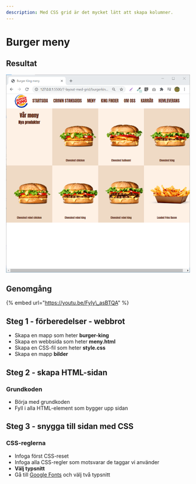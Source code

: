 ```yaml
---
description: Med CSS grid är det mycket lätt att skapa kolumner.
---
```


# Burger meny

## Resultat

![](../.gitbook/assets/image%20%2875%29.png)

## Genomgång

{% embed url="https://youtu.be/FyIy\_asBTQA" %}

## Steg 1 - förberedelser - webbrot

* Skapa en mapp som heter **burger-king**
* Skapa en webbsida som heter **meny.html**
* Skapa en CSS-fil som heter **style.css**
* Skapa en mapp **bilder**

## Steg 2 - skapa HTML-sidan <a id="steg-2-skapa-html-sida"></a>

### Grundkoden

* Börja med grundkoden
* Fyll i alla HTML-element som bygger upp sidan

## **Steg 3 - snygga till sidan med CSS** <a id="steg-3-snygga-till-sidan-med-css"></a>

### CSS-reglerna <a id="css-reglerna"></a>

* Infoga först CSS-reset
* Infoga alla CSS-regler som motsvarar de taggar vi använder
* **Välj typsnitt**
* Gå till [Google Fonts](https://fonts.google.com) och välj två typsnitt

